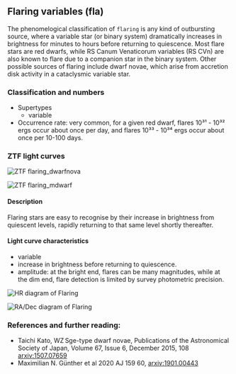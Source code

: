 ## Flaring variables (fla)

The phenomelogical classification of ``flaring`` is any kind of outbursting source, where a variable star (or binary system) dramatically increases in brightness for minutes to hours before returning to quiescence. Most flare stars are red dwarfs, while RS Canum Venaticorum variables (RS CVn) are also known to flare due to a companion star in the binary system. Other possible sources of flaring include dwarf novae, which arise from accretion disk activity in a cataclysmic variable star.

### Classification and numbers
- Supertypes
  - variable
- Occurrence rate: very common, for a given red dwarf, flares 10³¹ - 10³² ergs occur about once per day, and flares 10³³ - 10³⁴ ergs occur about once per 10-100 days.

### ZTF light curves
![ZTF flaring_dwarfnova](data/flaring_dwarfnova.png)

![ZTF flaring_mdwarf](data/flaring_mdwarf.png)

#### Description
Flaring stars are easy to recognise by their increase in brightness from quiescent levels, rapidly returning to that same level shortly thereafter.

#### Light curve characteristics
- variable
- increase in brightness before returning to quiescence.
- amplitude: at the bright end, flares can be many magnitudes, while at the dim end, flare detection is limited by survey photometric precision.

![HR diagram of Flaring](data/hr__flaring.png)

![RA/Dec diagram of Flaring](data/radec__flaring.png)

### References and further reading:
- Taichi Kato, WZ Sge-type dwarf novae, Publications of the Astronomical Society of Japan, Volume 67, Issue 6, December 2015, 108 [arxiv:1507.07659](https://arxiv.org/pdf/1507.07659.pdf)
- Maximilian N. Günther et al 2020 AJ 159 60, [arxiv:1901.00443](https://arxiv.org/pdf/1901.00443.pdf)
